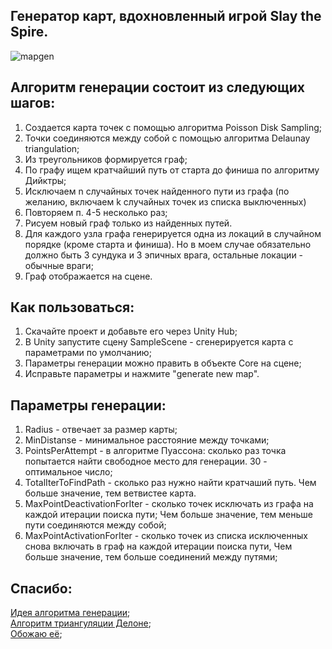 ## Генератор карт, вдохновленный игрой Slay the Spire.

![mapgen](https://user-images.githubusercontent.com/108933370/197626814-d210cb0a-6c9e-4ba6-9201-7cfd576cb6d8.gif)

##  Алгоритм генерации состоит из следующих шагов:
1. Создается карта точек с помощью алгоритма Poisson Disk Sampling;
2. Точки соединяются между собой с помощью алгоритма Delaunay triangulation;
3. Из треугольников формируется граф;
4. По графу ищем кратчайший путь от старта до финиша по алгоритму Дийктры;
5. Исключаем n случайных точек найденного пути из графа (по желанию, включаем k случайных точек из списка выключенных)
6. Повторяем п. 4-5 несколько раз;
7. Рисуем новый граф только из найденных путей.
8. Для каждого узла графа генерируется одна из локаций в случайном порядке (кроме старта и финиша). Но в моем случае обязательно должно быть 3 сундука и 3 эпичных      врага, остальные локации - обычные враги;
9. Граф отображается на сцене.
 
##  Как пользоваться:
1. Скачайте проект и добавьте его через Unity Hub;
2. В Unity запустите сцену SampleScene - сгенерируется карта с параметрами по умолчанию;
3. Параметры генерации можно править в объекте Core на сцене;
4. Исправьте параметры и нажмите "generate new map".

##  Параметры генерации:
1. Radius - отвечает за размер карты;
2. MinDistanse - минимальное расстояние между точками;
3. PointsPerAttempt - в алгоритме Пуассона: сколько раз точка попытается найти свободное место для генерации. 30 - оптимальное число;
4. TotalIterToFindPath - сколько раз нужно найти кратчаший путь. Чем больше значение, тем ветвистее карта.
5. MaxPointDeactivationForIter - сколько точек исключать из графа на каждой итерации поиска пути; Чем больше значение, тем меньше пути соединяются между собой;
6. MaxPointActivationForIter - сколько точек из списка исключенных снова включать в граф на каждой итерации поиска пути, Чем больше значение, тем больше соединений между    путями;
 
##  Спасибо:
[Идея алгоритма генерации](https://github.com/yurkth/stsmapgen);  
[Алгоритм триангуляции Делоне](https://github.com/nol1fe/delaunator-sharp);  
[Обожаю её](https://store.steampowered.com/app/646570/Slay_the_Spire/);
